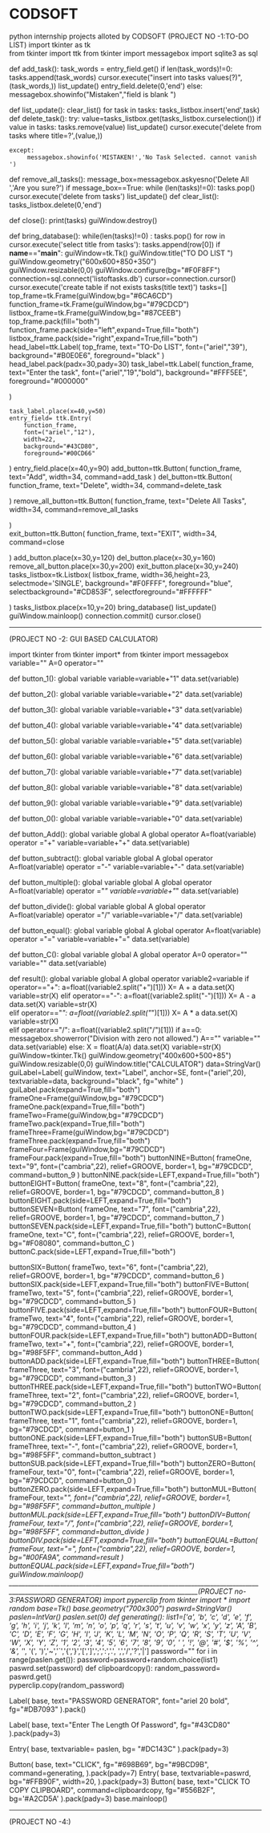 # CODSOFT
python internship projects alloted by CODSOFT
(PROJECT NO -1:TO-DO LIST)
import tkinter as tk            
from tkinter import ttk
from tkinter import messagebox
import sqlite3 as sql
  
def add_task():
    task_words = entry_field.get()
    if len(task_words)!=0:
        tasks.append(task_words)
        cursor.execute("insert into tasks values(?)",(task_words,))
        list_update()
        entry_field.delete(0,'end')
    else:
        messagebox.showinfo("Mistaken","field is blank ")
        
def list_update():
    clear_list()
    for task in tasks:
        tasks_listbox.insert('end',task)
def delete_task():
    try:
        value=tasks_listbox.get(tasks_listbox.curselection())
        if value in tasks:
            tasks.remove(value)
            list_update()
            cursor.execute('delete from tasks where title=?',(value,))
            
    except: 
         messagebox.showinfo('MISTAKEN!','No Task Selected. cannot vanish ')      
def remove_all_tasks():
    message_box=messagebox.askyesno('Delete All ','Are you sure?')
    if message_box==True:
        while (len(tasks)!=0):
            tasks.pop()
        cursor.execute('delete from tasks')
        list_update()
def clear_list():
    tasks_listbox.delete(0,'end')
    
def close():
    print(tasks)
    guiWindow.destroy()
    
def bring_database():
    while(len(tasks)!=0) :
        tasks.pop()
    for row in cursor.execute('select title from tasks'):
            tasks.append(row[0])
if __name__=="__main__":
    guiWindow=tk.Tk()
    guiWindow.title("TO DO LIST ")
    guiWindow.geometry("600x600+850+350")     
    guiWindow.resizable(0,0)
    guiWindow.configure(bg="#F0F8FF")
    connection=sql.connect('listoftasks.db')
    cursor=connection.cursor()
    cursor.execute('create table if not exists tasks(title text)')
    tasks=[] 
    top_frame=tk.Frame(guiWindow,bg="#6CA6CD")
    function_frame=tk.Frame(guiWindow,bg="#79CDCD")
    listbox_frame=tk.Frame(guiWindow,bg="#87CEEB") 
    top_frame.pack(fill="both")
    function_frame.pack(side="left",expand=True,fill="both")
    listbox_frame.pack(side="right",expand=True,fill="both")
    head_label=ttk.Label(
        top_frame,
        text="TO-Do LIST",
        font=("ariel","39"),
        background="#B0E0E6",
        foreground="black"
)       
    head_label.pack(padx=30,pady=30)
    task_label=ttk.Label(
        function_frame,
        text="Enter the task",
        font=("ariel","19","bold"),
        background="#FFF5EE",
        foreground="#000000"
    
)   

    task_label.place(x=40,y=50)
    entry_field= ttk.Entry(
        function_frame,
        font=("ariel","12"),
        width=22,
        background="#43CD80",
        foreground="#00CD66"
  )
    entry_field.place(x=40,y=90)
    add_button=ttk.Button(
        function_frame,
        text="Add",
        width=34,
        command=add_task
)
    del_button=ttk.Button(
        function_frame,
        text="Delete",
        width=34,
        command=delete_task
    
)
    remove_all_button=ttk.Button(
        function_frame,
        text="Delete All Tasks",
        width=34,
        command=remove_all_tasks
    
)            
    exit_button=ttk.Button(
        function_frame,
        text="EXIT",
        width=34,
        command=close
    
)
    add_button.place(x=30,y=120)
    del_button.place(x=30,y=160)
    remove_all_button.place(x=30,y=200)
    exit_button.place(x=30,y=240)
    tasks_listbox=tk.Listbox(
        listbox_frame,
        width=36,height=23,
        selectmode='SINGLE',
        background="#F0FFFF", foreground="blue",
        selectbackground="#CD853F",
        selectforeground="#FFFFFF"
    
)
    tasks_listbox.place(x=10,y=20)
    bring_database()
    list_update()
    guiWindow.mainloop()
    connection.commit()
    cursor.close()
________________________________________________________________________________________________________________________________________
(PROJECT NO -2: GUI BASED CALCULATOR)

import tkinter
from tkinter import*
from tkinter import messagebox
variable=""
A=0
operator=""

def button_1():
    global variable
    variable=variable+"1"
    data.set(variable)

def button_2():
    global variable
    variable=variable+"2"
    data.set(variable)  

def button_3():
    global variable
    variable=variable+"3"
    data.set(variable)  

def button_4():
    global variable
    variable=variable+"4"
    data.set(variable)       

def button_5():
    global variable
    variable=variable+"5"
    data.set(variable)    

def button_6():
    global variable
    variable=variable+"6"
    data.set(variable)    

def button_7():
    global variable
    variable=variable+"7"
    data.set(variable)

def button_8():
    global variable
    variable=variable+"8"
    data.set(variable)    

def button_9():
    global variable
    variable=variable+"9"
    data.set(variable)

def button_0():
    global variable
    variable=variable+"0"
    data.set(variable)    

def button_Add():
    global variable
    global A
    global operator
    A=float(variable)
    operator ="+"
    variable=variable+"+"
    data.set(variable)

def button_subtract():
    global variable
    global A
    global operator
    A=float(variable)
    operator ="-"
    variable=variable+"-"
    data.set(variable)    

def button_multiple():
    global variable
    global A
    global operator
    A=float(variable)
    operator ="*"
    variable=variable+"*"
    data.set(variable)    

def button_divide():
    global variable
    global A
    global operator
    A=float(variable)
    operator ="/"
    variable=variable+"/"
    data.set(variable)    

def button_equal():
    global variable
    global A
    global operator
    A=float(variable)
    operator ="="
    variable=variable+"="
    data.set(variable)   

def button_C():
    global variable
    global A
    global operator
    A=0
    operator=""
    variable=""
    data.set(variable)

def result():
    global variable
    global A
    global operator
    variable2=variable
    if operator=="+":
        a=float((variable2.split("+")[1]))
        X= A + a
        data.set(X)
        variable=str(X)
    elif operator=="-":
        a=float((variable2.split("-")[1]))
        X= A - a
        data.set(X)
        variable=str(X)   
    elif operator=="*":
        a=float((variable2.split("*")[1]))
        X= A * a
        data.set(X)
        variable=str(X)  
    elif operator=="/":
        a=float((variable2.split("/")[1]))
        if a==0:
            messagebox.showerror("Division with zero not allowed.") 
            A==""
            variable=""
            data.set(variable)
        else:
            X = float(A/a)
            data.set(X)
            variable=str(X)
guiWindow=tkinter.Tk()
guiWindow.geometry("400x600+500+85")
guiWindow.resizable(0,0)
guiWindow.title("CALCULATOR")
data=StringVar()
guiLabel=Label(
    guiWindow,
    text="Label",
    anchor=SE,
    font=("ariel",20),
    textvariable=data,
    background="black",
    fg="white"
)
guiLabel.pack(expand=True,fill="both")
frameOne=Frame(guiWindow,bg="#79CDCD")
frameOne.pack(expand=True,fill="both")
frameTwo=Frame(guiWindow,bg="#79CDCD")
frameTwo.pack(expand=True,fill="both")
frameThree=Frame(guiWindow,bg="#79CDCD")
frameThree.pack(expand=True,fill="both")
frameFour=Frame(guiWindow,bg="#79CDCD")
frameFour.pack(expand=True,fill="both")
buttonNINE=Button(
    frameOne,
    text="9",
    font=("cambria",22),
    relief=GROOVE,
    border=1,
    bg="#79CDCD",
    command=button_9
)
buttonNINE.pack(side=LEFT,expand=True,fill="both")
buttonEIGHT=Button(
    frameOne,
    text="8",
    font=("cambria",22),
    relief=GROOVE,
    border=1,
    bg="#79CDCD",
    command=button_8
)
buttonEIGHT.pack(side=LEFT,expand=True,fill="both")
buttonSEVEN=Button(
    frameOne,
    text="7",
    font=("cambria",22),
    relief=GROOVE,
    border=1,
    bg="#79CDCD",
    command=button_7
)
buttonSEVEN.pack(side=LEFT,expand=True,fill="both")
buttonC=Button(
    frameOne,
    text="C",
    font=("cambria",22),
    relief=GROOVE,
    border=1,
    bg="#F08080",
    command=button_C
)
buttonC.pack(side=LEFT,expand=True,fill="both")

buttonSIX=Button(
    frameTwo,
    text="6",
    font=("cambria",22),
    relief=GROOVE,
    border=1,
    bg="#79CDCD",
    command=button_6
)
buttonSIX.pack(side=LEFT,expand=True,fill="both")
buttonFIVE=Button(
    frameTwo,
    text="5",
    font=("cambria",22),
    relief=GROOVE,
    border=1,
    bg="#79CDCD",
    command=button_5
)
buttonFIVE.pack(side=LEFT,expand=True,fill="both")
buttonFOUR=Button(
    frameTwo,
    text="4",
    font=("cambria",22),
    relief=GROOVE,
    border=1,
    bg="#79CDCD",
    command=button_4
)
buttonFOUR.pack(side=LEFT,expand=True,fill="both")
buttonADD=Button(
    frameTwo,
    text="+",
    font=("cambria",22),
    relief=GROOVE,
    border=1,
    bg="#98F5FF",
    command=button_Add
)
buttonADD.pack(side=LEFT,expand=True,fill="both")
buttonTHREE=Button(
    frameThree,
    text="3",
    font=("cambria",22),
    relief=GROOVE,
    border=1,
    bg="#79CDCD",
    command=button_3
)
buttonTHREE.pack(side=LEFT,expand=True,fill="both")
buttonTWO=Button(
    frameThree,
    text="2",
    font=("cambria",22),
    relief=GROOVE,
    border=1,
    bg="#79CDCD",
    command=button_2
)
buttonTWO.pack(side=LEFT,expand=True,fill="both")
buttonONE=Button(
    frameThree,
    text="1",
    font=("cambria",22),
    relief=GROOVE,
    border=1,
    bg="#79CDCD",
    command=button_1
)
buttonONE.pack(side=LEFT,expand=True,fill="both")
buttonSUB=Button(
    frameThree,
    text="-",
    font=("cambria",22),
    relief=GROOVE,
    border=1,
    bg="#98F5FF",
    command=button_subtract
)
buttonSUB.pack(side=LEFT,expand=True,fill="both")
buttonZERO=Button(
    frameFour,
    text="0",
    font=("cambria",22),
    relief=GROOVE,
    border=1,
    bg="#79CDCD",
    command=button_0
)
buttonZERO.pack(side=LEFT,expand=True,fill="both")
buttonMUL=Button(
    frameFour,
    text="*",
    font=("cambria",22),
    relief=GROOVE,
    border=1,
    bg="#98F5FF",
    command=button_multiple
)
buttonMUL.pack(side=LEFT,expand=True,fill="both")
buttonDIV=Button(
    frameFour,
    text="/",
    font=("cambria",22),
    relief=GROOVE,
    border=1,
    bg="#98F5FF",
    command=button_divide
)
buttonDIV.pack(side=LEFT,expand=True,fill="both")
buttonEQUAL=Button(
    frameFour,
    text="=",
    font=("cambria",22),
    relief=GROOVE,
    border=1,
    bg="#00FA9A",
    command=result
)
buttonEQUAL.pack(side=LEFT,expand=True,fill="both")
guiWindow.mainloop()
_________________________________________________________________________________________________________________________________________(PROJECT no-3:PASSWORD GENERATOR)
import pyperclip
from tkinter import *
import random
base=Tk()
base.geometry("700x300")
paswrd=StringVar()
paslen=IntVar()
paslen.set(0)
def generating():
    list1=['a', 'b', 'c', 'd', 'e', 'f', 'g', 'h', 'i', 'j',
             'k', 'l', 'm', 'n', 'o', 'p', 'q', 'r', 's', 't',
             'u', 'v', 'w', 'x', 'y', 'z', 'A', 'B', 'C', 'D',
             'E', 'F', 'G', 'H', 'I', 'J', 'K', 'L', 'M', 'N',
             'O', 'P', 'Q', 'R', 'S', 'T', 'U', 'V', 'W', 'X',
             'Y', 'Z', '1', '2', '3', '4', '5', '6', '7', '8',
             '9', '0', ' ', '!', '@', '#', '$', '%', '^', '&',
             '*', '(', ')','~','`','{','}','[',']',';',':','.',
             ',','/','?','|']
    password=""
    for i in range(paslen.get()):
        password=password+random.choice(list1)
        paswrd.set(password)
def clipboardcopy():
    random_password= paswrd.get()    
    pyperclip.copy(random_password)
 
Label(
    base,
    text="PASSWORD GENERATOR",
    font="ariel 20 bold",   
    fg="#DB7093"
).pack()


Label(
    base,
    text="Enter The Length Of Password",
    fg="#43CD80"  
).pack(pady=3)
 
Entry(
    base,
    textvariable= paslen,
    bg=	"#DC143C"
).pack(pady=3) 

Button(
    base,
    text="CLICK",
    fg="#698B69",
    bg="#9BCD9B",
    command=generating,
).pack(pady=7)
Entry(
    base, 
    textvariable=paswrd,
    bg="#FFB90F",
    width=20,
    ).pack(pady=3)
Button(
    base,
    text="CLICK TO COPY CLIPBOARD",
    command=clipboardcopy,
    fg="#556B2F",
    bg='#A2CD5A'
).pack(pady=3)
base.mainloop()
_______________________________________________________________________________________________________________________________________
(PROJECT NO -4:)

